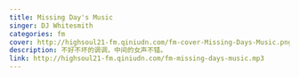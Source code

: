 ```yaml
---
title: Missing Day's Music
singer: DJ Whitesmith
categories: fm
cover: http://highsoul21-fm.qiniudn.com/fm-cover-Missing-Days-Music.png
description: 不好不坏的调调，中间的女声不错。
link: http://highsoul21-fm.qiniudn.com/fm-missing-days-music.mp3
---
```


